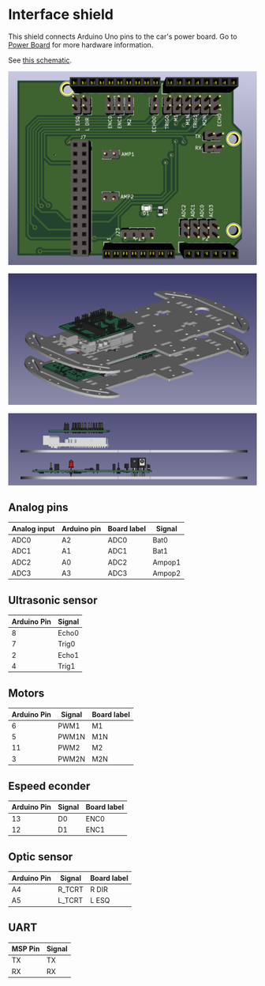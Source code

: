 # Interface shield

This shield connects Arduino Uno pins to the car's power board. Go to [Power Board](hhttps://github.com/xtarke/automated_buggy/tree/master/power_board) for more hardware information.

See [this schematic](schematic.pdf).

![Board](./board.png)

![Board](./3d_complete.png)

![Board](./3d_complete_side.png)

## Analog pins

| Analog input  | Arduino pin  | Board label  | Signal |
| ------------- | -------- | ------------ | ------ |
| ADC0          | A2       |   ADC0       | Bat0   |
| ADC1          | A1       |   ADC1       | Bat1   |
| ADC2          | A0       |   ADC2       | Ampop1 |
| ADC3          | A3       |   ADC3       | Ampop2 |


## Ultrasonic sensor

| Arduino Pin | Signal|
| ------- | ------|
| 8       | Echo0 |
| 7       | Trig0 |
| 2       | Echo1 |
| 4       | Trig1 |

## Motors

|Arduino Pin | Signal|  Board label |
| ---------- | ------| ------------ |
| 6          | PWM1  |  M1          |
| 5          | PWM1N |  M1N         |
| 11         | PWM2  |  M2          |
| 3          | PWM2N |  M2N         |

## Espeed econder

| Arduino Pin | Signal |  Board label |
| ----------- | ------ | ------------ |
| 13          | D0     | ENC0         |
| 12          | D1     | ENC1         |

## Optic sensor

| Arduino Pin | Signal | Board label |
| ----------- | ------ | ----------- |
| A4          | R_TCRT | R DIR       |
| A5          | L_TCRT | L ESQ       |

## UART

| MSP Pin | Signal |
| ------- | ------ |
| TX      | TX     |
| RX      | RX     |
